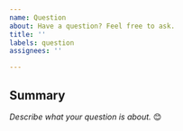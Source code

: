 ```yaml
---
name: Question
about: Have a question? Feel free to ask.
title: ''
labels: question
assignees: ''

---
```


## Summary

_Describe what your question is about._ 😊
